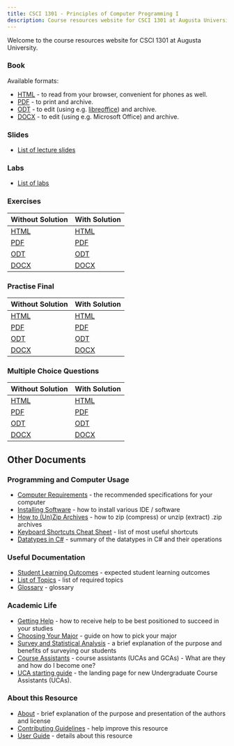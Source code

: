 ```yaml
---
title: CSCI 1301 - Principles of Computer Programming I
description: Course resources website for CSCI 1301 at Augusta University.
---
```


<!--
Basic index page for pages website, this page makes some assumptions about paths
based on what is defined in the makefile, just be aware of that while editing
-->

Welcome to the course resources website for CSCI 1301 at Augusta University.

### Book

Available formats:

 - [HTML](book.html) - to read from your browser, convenient for phones as well.
 - [PDF](book.pdf) - to print and archive.
 - [ODT](book.odt) - to edit (using e.g. [libreoffice](https://www.libreoffice.org/)) and archive.
 - [DOCX](book.docx) - to edit (using e.g. Microsoft Office) and archive.
 
### Slides

 - [List of lecture slides](slides.html) 

### Labs

- [List of labs](labs/)

### Exercises

Without Solution | With Solution
--- | --- 
[HTML](exercises.html) | [HTML](exercises_with_solutions.html)
[PDF](exercises.pdf)   | [PDF](exercises_with_solutions.pdf)
[ODT](exercises.odt)   | [ODT](exercises_with_solutions.odt)
[DOCX](exercises.docx) | [DOCX](exercises_with_solutions.docx) 

### Practise Final

Without Solution | With Solution
--- | --- 
[HTML](practice_final.html) | [HTML](practice_final_with_solutions.html)
[PDF](practice_final.pdf)   | [PDF](practice_final_with_solutions.pdf)
[ODT](practice_final.odt)   | [ODT](practice_final_with_solutions.odt)
[DOCX](practice_final.docx) | [DOCX](practice_final_with_solutions.docx)

### Multiple Choice Questions

Without Solution | With Solution
--- | --- 
[HTML](mcq.html) | [HTML](mcq_with_solutions.html)
[PDF](mcq.pdf)   | [PDF](mcq_with_solutions.pdf)
[ODT](mcq.odt)   | [ODT](mcq_with_solutions.odt)
[DOCX](mcq.docx) | [DOCX](mcq_with_solutions.docx)


## Other Documents

### Programming and Computer Usage

- [Computer Requirements](computer_requirements.html) - the recommended specifications for your computer
- [Installing Software](software_install.html) - how to install various IDE / software
- [How to (Un)Zip Archives](zip_guide.html) - how to zip (compress) or unzip (extract) .zip archives
- [Keyboard Shortcuts Cheat Sheet](shortcuts.html) - list of most useful shortcuts
- [Datatypes in C#](datatypes_in_csharp.html) - summary of the datatypes in C# and their operations

### Useful Documentation

- [Student Learning Outcomes](learning_outcomes.html) - expected student learning outcomes
- [List of Topics](topics_list.html) - list of required topics
- [Glossary](glossary.html) - glossary


### Academic Life

- [Getting Help](getting_help.html) - how to receive help to be best positioned to succeed in your studies
- [Choosing Your Major](choosing_major.html) - guide on how to pick your major       
- [Survey and Statistical Analysis](survey.html) - a brief explanation of the purpose and benefits of surveying our students
- [Course Assistants](ca.html) - course assistants (UCAs and GCAs) - What are they and how do I become one?
- [UCA starting guide](uca_guide.html) - the landing page for new Undergraduate Course Assistants (UCAs).

### About this Resource

- [About](about.html) - brief explanation of the purpose and presentation of the authors and license
- [Contributing Guidelines](contributing.html) - help improve this resource
- [User Guide](user_guide.html) - details about this resource

